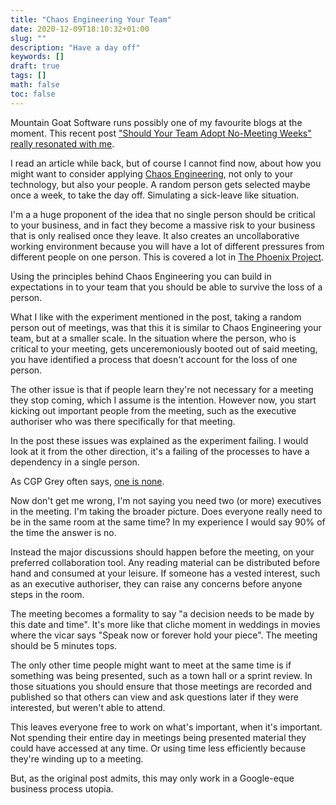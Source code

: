 ```yaml
---
title: "Chaos Engineering Your Team"
date: 2020-12-09T18:10:32+01:00
slug: ""
description: "Have a day off"
keywords: []
draft: true
tags: []
math: false
toc: false
---
```


Mountain Goat Software runs possibly one of my favourite blogs at the moment. This recent post ["Should Your Team Adopt No-Meeting Weeks" really resonated with me](https://www.mountaingoatsoftware.com/blog/should-your-team-adopt-no-meeting-weeks).

<!--alex ignore of-course-->
I read an article while back, but of course I cannot find now, about how you might want to consider applying [Chaos Engineering](https://en.wikipedia.org/wiki/Chaos_engineering), not only to your technology, but also your people. A random person gets selected maybe once a week, to take the day off. Simulating a sick-leave like situation.

I'm a a huge proponent of the idea that no single person should be critical to your business, and in fact they become a massive risk to your business that is only realised once they leave. It also creates an uncollaborative working environment because you will have a lot of different pressures from different people on one person. This is covered a lot in [The Phoenix Project](https://www.amazon.co.uk/Phoenix-Project-DevOps-Helping-Business-ebook/dp/B00AZRBLHO).

Using the principles behind Chaos Engineering you can build in expectations in to your team that you should be able to survive the loss of a person.

What I like with the experiment mentioned in the post, taking a random person out of meetings, was that this it is similar to Chaos Engineering your team, but at a smaller scale. In the situation where the person, who is critical to your meeting, gets unceremoniously booted out of said meeting, you have identified a process that doesn't account for the loss of one person.

The other issue is that if people learn they're not necessary for a meeting they stop coming, which I assume is the intention. However now, you start kicking out important people from the meeting, such as the executive authoriser who was there specifically for that meeting.

In the post these issues was explained as the experiment failing. I would look at it from the other direction, it's a failing of the processes to have a dependency in a single person.

As CGP Grey often says, [one is none](https://youtu.be/boezS4C_MFc).

Now don't get me wrong, I'm not saying you need two (or more) executives in the meeting. I'm taking the broader picture. Does everyone really need to be in the same room at the same time? In my experience I would say 90% of the time the answer is no.

Instead the major discussions should happen before the meeting, on your preferred collaboration tool. Any reading material can be distributed before hand and consumed at your leisure. If someone has a vested interest, such as an executive authoriser, they can raise any concerns before anyone steps in the room.

The meeting becomes a formality to say "a decision needs to be made by this date and time". It's more like that cliche moment in weddings in movies where the vicar says "Speak now or forever hold your piece". The meeting should be 5 minutes tops.

The only other time people might want to meet at the same time is if something was being presented, such as a town hall or a sprint review. In those situations you should ensure that those meetings are recorded and published so that others can view and ask questions later if they were interested, but weren't able to attend.

This leaves everyone free to work on what's important, when it's important. Not spending their entire day in meetings being presented material they could have accessed at any time. Or using time less efficiently because they're winding up to a meeting.

But, as the original post admits, this may only work in a Google-eque business process utopia.
